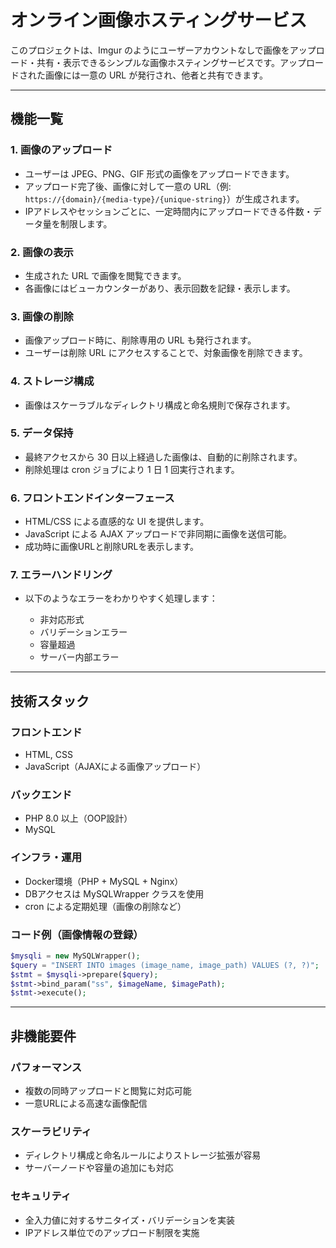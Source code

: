 # オンライン画像ホスティングサービス

このプロジェクトは、Imgur のようにユーザーアカウントなしで画像をアップロード・共有・表示できるシンプルな画像ホスティングサービスです。アップロードされた画像には一意の URL が発行され、他者と共有できます。

---

## 機能一覧

### 1. 画像のアップロード

* ユーザーは JPEG、PNG、GIF 形式の画像をアップロードできます。
* アップロード完了後、画像に対して一意の URL（例: `https://{domain}/{media-type}/{unique-string}`）が生成されます。
* IPアドレスやセッションごとに、一定時間内にアップロードできる件数・データ量を制限します。

### 2. 画像の表示

* 生成された URL で画像を閲覧できます。
* 各画像にはビューカウンターがあり、表示回数を記録・表示します。

### 3. 画像の削除

* 画像アップロード時に、削除専用の URL も発行されます。
* ユーザーは削除 URL にアクセスすることで、対象画像を削除できます。

### 4. ストレージ構成

* 画像はスケーラブルなディレクトリ構成と命名規則で保存されます。

### 5. データ保持

* 最終アクセスから 30 日以上経過した画像は、自動的に削除されます。
* 削除処理は cron ジョブにより 1 日 1 回実行されます。

### 6. フロントエンドインターフェース

* HTML/CSS による直感的な UI を提供します。
* JavaScript による AJAX アップロードで非同期に画像を送信可能。
* 成功時に画像URLと削除URLを表示します。

### 7. エラーハンドリング

* 以下のようなエラーをわかりやすく処理します：

  * 非対応形式
  * バリデーションエラー
  * 容量超過
  * サーバー内部エラー

---

## 技術スタック

### フロントエンド

* HTML, CSS
* JavaScript（AJAXによる画像アップロード）

### バックエンド

* PHP 8.0 以上（OOP設計）
* MySQL

### インフラ・運用

* Docker環境（PHP + MySQL + Nginx）
* DBアクセスは MySQLWrapper クラスを使用
* cron による定期処理（画像の削除など）

### コード例（画像情報の登録）

```php
$mysqli = new MySQLWrapper();
$query = "INSERT INTO images (image_name, image_path) VALUES (?, ?)";
$stmt = $mysqli->prepare($query);
$stmt->bind_param("ss", $imageName, $imagePath);
$stmt->execute();
```

---

## 非機能要件

### パフォーマンス

* 複数の同時アップロードと閲覧に対応可能
* 一意URLによる高速な画像配信

### スケーラビリティ

* ディレクトリ構成と命名ルールによりストレージ拡張が容易
* サーバーノードや容量の追加にも対応

### セキュリティ

* 全入力値に対するサニタイズ・バリデーションを実装
* IPアドレス単位でのアップロード制限を実施
